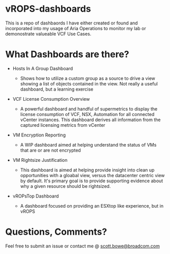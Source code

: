 # vROPS-dashboards

This is a repo of dashbaords I have either created or found and incorporated into my usage of Aria Operations to monitor my lab or demonostrate valueable VCF Use Cases.

# What Dashboards are there?

* Hosts In A Group Dashboard

    * Shows how to utilize a custom group as a source to drive a view showing a list of objects contained in the view.  Not really a useful dashboard, but a learning exercise

* VCF License Consumption Overview

    * A powerful dashboard and handful of supermetrics to display the license consumption of VCF, NSX, Automation for all connected vCenter instances.  This dashboard derives all information from the captured licensing metrics from vCenter

* VM Encryption Reporting
    
    * A WIP dashboard aimed at helping understand the status of VMs that are or are not encrypted

* VM Rightsize Justification

    * This dashboard is aimed at helping provide insight into clean up opportunities with a gloabal view, versus the datacenter centric view by default.  It's primary goal is to provide supporting evidence about why a given resource should be rightsized.

* vROPsTop Dashboard

    * A dashboard focused on providing an ESXtop like experience, but in vROPS


# Questions, Comments?
    
Feel free to submit an issue or contact me @ scott.bowe@broadcom.com